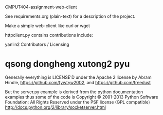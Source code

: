 CMPUT404-assignment-web-client

See requirements.org (plain-text) for a description of the project.

Make a simple web-client like curl or wget

httpclient.py contains contributions include:

yanlin2
Contributors / Licensing

qsong
dongheng
xutong2
pyu
========================

Generally everything is LICENSE'D under the Apache 2 license by Abram Hindle, https://github.com/tywtyw2002, and https://github.com/treedust

But the server.py example is derived from the python documentation examples thus some of the code is Copyright © 2001-2013 Python Software Foundation; All Rights Reserved under the PSF license (GPL compatible) http://docs.python.org/2/library/socketserver.html
